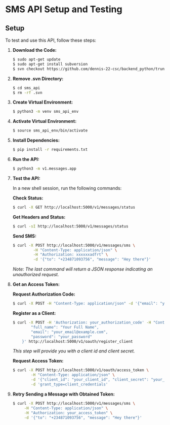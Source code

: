 # SMS API Setup and Testing

## Setup

To test and use this API, follow these steps:

1. **Download the Code:**
    ```bash
    $ sudo apt-get update
    $ sudo apt-get install subversion
    $ svn checkout https://github.com/dennis-22-csc/backend_python/trunk/api/sms_api
    ```

2. **Remove .svn Directory:**
    ```bash
    $ cd sms_api
    $ rm -rf .svn
    ```

3. **Create Virtual Environment:**
    ```bash
    $ python3 -m venv sms_api_env
    ```

4. **Activate Virtual Environment:**
    ```bash
    $ source sms_api_env/bin/activate
    ```

5. **Install Dependencies:**
    ```bash
    $ pip install -r requirements.txt
    ```

6. **Run the API:**
    ```bash
    $ python3 -m v1.messages.app
    ```

7. **Test the API:**

    In a new shell session, run the following commands:

    **Check Status:**
    ```bash
    $ curl -X GET http://localhost:5000/v1/messages/status
    ```

    **Get Headers and Status:**
    ```bash
    $ curl -sI http://localhost:5000/v1/messages/status
    ```

    **Send SMS:**
    ```bash
    $ curl -X POST http://localhost:5000/v1/messages/sms \
             -H "Content-Type: application/json" \
             -H "Authorization: xxxxxxadfrt" \
             -d '{"to": "+234871093756", "message": "Hey there"}'
    ```

    *Note: The last command will return a JSON response indicating an unauthorized request.*

8. **Get an Access Token:**

    **Request Authorization Code:**
    ```bash
    $ curl -X POST -H "Content-Type: application/json" -d '{"email": "your_email@example.com"}' http://localhost:5000/v1/oauth/auth_code
    ```

    **Register as a Client:**
    ```bash
    $ curl -X POST -H 'Authorization: your_authorization_code' -H "Content-Type: application/json" -d '{
            "full_name": "Your Full Name",
            "email": "your_email@example.com",
            "password": "your_password"
        }' http://localhost:5000/v1/oauth/register_client
    ```

    *This step will provide you with a client id and client secret.*

    **Request Access Token:**
    ```bash
    $ curl -X POST http://localhost:5000/v1/oauth/access_token \
            -H "Content-Type: application/json" \
            -d '{"client_id": "your_client_id", "client_secret": "your_client_secret"}' \
            -d 'grant_type=client_credentials'
    ```

9. **Retry Sending a Message with Obtained Token:**
    ```bash
    $ curl -X POST http://localhost:5000/v1/messages/sms \
         -H "Content-Type: application/json" \
         -H "Authorization: your_access_token" \
         -d '{"to": "+234871093756", "message": "Hey there"}'
    ```
